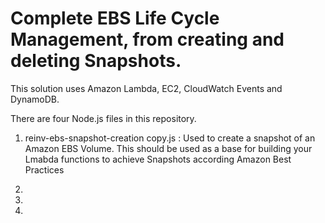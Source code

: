 # Complete EBS Life Cycle Management, from creating and deleting Snapshots.

This solution uses Amazon Lambda, EC2, CloudWatch Events and DynamoDB. 

There are four Node.js files in this repository. 

1. reinv-ebs-snapshot-creation copy.js : Used to create a snapshot of an Amazon EBS Volume. This should be used as a base for building your Lmabda functions to achieve Snapshots according Amazon Best Practices

2. 
3. 
4. 


